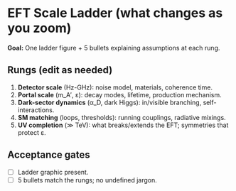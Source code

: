 # EFT Scale Ladder (what changes as you zoom)
**Goal:** One ladder figure + 5 bullets explaining assumptions at each rung.

## Rungs (edit as needed)

1. **Detector scale** (Hz-GHz): noise model, materials, coherence time.
2. **Portal scale** (m_A′, ε): decay modes, lifetime, production mechanism.
3. **Dark-sector dynamics** (α_D, dark Higgs): in/visible branching, self-interactions.
4. **SM matching** (loops, thresholds): running couplings, radiative mixings.
5. **UV completion** (≫ TeV): what breaks/extends the EFT; symmetries that protect ε.

## Acceptance gates

- [ ] Ladder graphic present.
- [ ] 5 bullets match the rungs; no undefined jargon.
